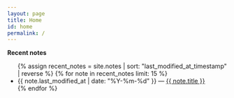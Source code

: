 ```yaml
---
layout: page
title: Home
id: home
permalink: /
---
```


<strong>Recent notes</strong>

<ul>
  {% assign recent_notes = site.notes | sort: "last_modified_at_timestamp" | reverse %}
  {% for note in recent_notes limit: 15 %}
    <li>
      {{ note.last_modified_at | date: "%Y-%m-%d" }} — <a class="internal-link" href="{{ note.url }}">{{ note.title }}</a>
    </li>
  {% endfor %}
</ul>

<style>
  .wrapper {
    max-width: 46em;
  }
</style>
